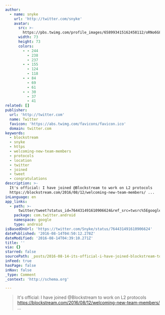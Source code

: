 ```yaml
---
author:
  - name: snyke
    url: 'http://twitter.com/snyke'
    avatar:
      src: >-
        https://pbs.twimg.com/profile_images/658993415162458112/oRNo6G8C_bigger.png
      width: 73
      height: 73
      colors:
        - - 244
          - 238
          - 237
        - - 155
          - 124
          - 118
        - - 84
          - 69
          - 61
        - - 30
          - 37
          - 41
related: []
publisher:
  url: 'http://twitter.com'
  name: Twitter
  favicon: 'https://abs.twimg.com/favicons/favicon.ico'
  domain: twitter.com
keywords:
  - blockstream
  - snyke
  - https
  - welcoming-new-team-members
  - protocols
  - location
  - twitter
  - joined
  - tweet
  - congratulations
description: >-
  It's official: I have joined @Blockstream to work on L2 protocols
  https://blockstream.com/2016/08/12/welcoming-new-team-members/ ...
inLanguage: en
app_links:
  - path: >-
      twitter/tweet?status_id=764431491610906624&ref_src=twsrc%5Egoogle%7Ctwcamp%5Eandroidseo%7Ctwgr%5Estatus%7Ctwterm%5E764431491610906624
    package: com.twitter.android
    namespace: google
    type: android
isBasedOnUrl: 'https://twitter.com/Snyke/status/764431491610906624'
datePublished: '2016-08-14T04:50:12.278Z'
dateModified: '2016-08-14T04:39:10.271Z'
title: ''
via: {}
starred: false
sourcePath: _posts/2016-08-14-its-official-i-have-joined-blockstream-to-work-on-l2-prot.md
inFeed: true
hasPage: false
inNav: false
_type: Comment
_context: 'http://schema.org'

---
```

> It's official: I have joined @Blockstream to work on L2 protocols https://blockstream.com/2016/08/12/welcoming-new-team-members/ ...